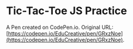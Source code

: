 # Tic-Tac-Toe JS Practice

A Pen created on CodePen.io. Original URL: [https://codepen.io/EduCreative/pen/GRxzNoe](https://codepen.io/EduCreative/pen/GRxzNoe).

